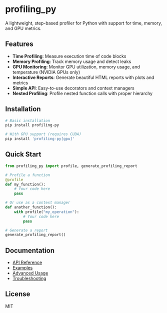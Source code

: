 # profiling_py

A lightweight, step-based profiler for Python with support for time, memory, and GPU metrics.

## Features

- **Time Profiling**: Measure execution time of code blocks
- **Memory Profiling**: Track memory usage and detect leaks
- **GPU Monitoring**: Monitor GPU utilization, memory usage, and temperature (NVIDIA GPUs only)
- **Interactive Reports**: Generate beautiful HTML reports with plots and metrics
- **Simple API**: Easy-to-use decorators and context managers
- **Nested Profiling**: Profile nested function calls with proper hierarchy

## Installation

```bash
# Basic installation
pip install profiling-py

# With GPU support (requires CUDA)
pip install 'profiling-py[gpu]'
```

## Quick Start

```python
from profiling_py import profile, generate_profiling_report

# Profile a function
@profile
def my_function():
    # Your code here
    pass

# Or use as a context manager
def another_function():
    with profile("my_operation"):
        # Your code here
        pass

# Generate a report
generate_profiling_report()
```

## Documentation

- [API Reference](docs/api.md)
- [Examples](examples/)
- [Advanced Usage](docs/advanced.md)
- [Troubleshooting](docs/troubleshooting.md)

## License

MIT
